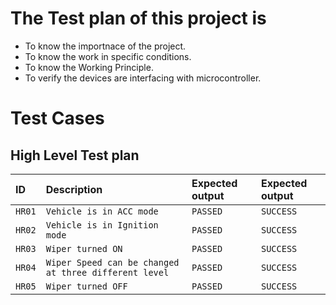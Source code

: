 # The Test plan of this project is

* To know the importnace of the project.
* To know the work in specific conditions.
* To know the Working Principle.
* To verify the devices are interfacing with microcontroller.

# Test Cases

## High Level Test plan


| ID        |  Description                                       |  Expected output|  Expected output|
| :-------- | :--------------------------------                  | :-------------- | :-------------- |
|`HR01`	    |`Vehicle is in ACC mode `                           |       `PASSED`  |  `SUCCESS`      |
|  `HR02`   | `Vehicle is in Ignition mode`                      | `PASSED `       |   `SUCCESS`      |
|`HR03`     | `Wiper turned ON`                                  |   `PASSED`      |   `SUCCESS`      |
|`HR04`	    |`Wiper Speed can be changed at three different level`|    `PASSED`    |   `SUCCESS`      |
|`HR05`	    |`Wiper turned OFF`                                   |    `PASSED`    |   `SUCCESS`      |
